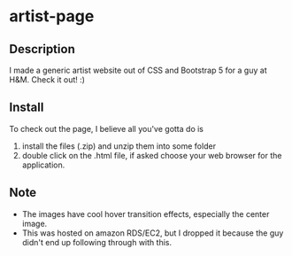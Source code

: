 # artist-page
## Description
I made a generic artist website out of CSS and Bootstrap 5 for a guy at H&amp;M.  Check it out! :)

## Install
To check out the page, I believe all you've gotta do is
1. install the files (.zip) and unzip them into some folder
2. double click on the .html file, if asked choose your web browser for the application.

## Note
- The images have cool hover transition effects, especially the center image.
- This was hosted on amazon RDS/EC2, but I dropped it because the guy didn't end up following through with this. 
